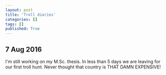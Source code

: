 ```yaml
---
layout: post
title: 'Troll diaries'
categories: []
tags: []
published: True
---
```


## 7 Aug 2016

I'm still working on my M.Sc. thesis. 
In less than 5 days we are leaving for our first troll hunt. 
Never thought that country is THAT DAMN EXPENSIVE!
